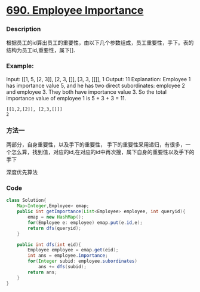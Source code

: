 # [690. Employee Importance](https://leetcode.com/problems/employee-importance/description/)


### Description

根据员工的id算出员工的重要性，由以下几个参数组成，员工重要性，手下。表的结构为员工id,重要性，属下[].
### Example:

Input: [[1, 5, [2, 3]], [2, 3, []], [3, 3, []]], 1
Output: 11
Explanation:
Employee 1 has importance value 5, and he has two direct subordinates: employee 2 and employee 3. They both have importance value 3. So the total importance value of employee 1 is 5 + 3 + 3 = 11.


    [[1,2,[2]], [2,3,[]]]
    2

### 方法一
两部分，自身重要性，以及手下的重要性，
手下的重要性采用递归，有很多，一个怎么算，找到值，对应的id,在对应的id中再次搜，属下自身的重要性以及手下的手下

深度优先算法
### Code
 
```java
class Solution{
    Map<Integer,Employee> emap;
    public int getImportance(List<Employee> employee, int queryid){
        emap = new HashMap();
        for(Employee e: employee) emap.put(e.id,e);
        return dfs(queryid);
    }

    public int dfs(int eid){
        Employee employee = emap.get(eid);
        int ans = employee.importance;
        for(Integer subid: employee.subordinates)
            ans += dfs(subid);
        return ans;
    }
}
```
